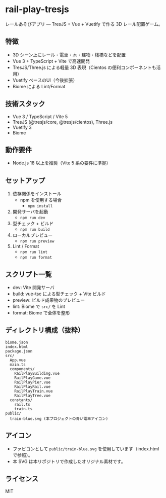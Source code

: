 # rail-play-tresjs

レールあそびアプリ — TresJS + Vue + Vuetify で作る 3D レール配置ゲーム。

## 特徴

- 3D シーン上にレール・電車・木・建物・桟橋などを配置
- Vue 3 + TypeScript + Vite で高速開発
- TresJS/Three.js による軽量 3D 表現（Cientos の便利コンポーネントも活用）
- Vuetify ベースのUI（今後拡張）
- Biome による Lint/Format

## 技術スタック

- Vue 3 / TypeScript / Vite 5
- TresJS (@tresjs/core, @tresjs/cientos), Three.js
- Vuetify 3
- Biome

## 動作要件

- Node.js 18 以上を推奨（Vite 5 系の要件に準拠）

## セットアップ

1. 依存関係をインストール
   - npm を使用する場合
     - `npm install`
2. 開発サーバを起動
   - `npm run dev`
3. 型チェック + ビルド
   - `npm run build`
4. ローカルプレビュー
   - `npm run preview`
5. Lint / Format
   - `npm run lint`
   - `npm run format`

## スクリプト一覧

- dev: Vite 開発サーバ
- build: vue-tsc による型チェック + Vite ビルド
- preview: ビルド成果物のプレビュー
- lint: Biome で `src/` を Lint
- format: Biome で全体を整形

## ディレクトリ構成（抜粋）

```text
biome.json
index.html
package.json
src/
  App.vue
  main.ts
  components/
    RailPlayBuilding.vue
    RailPlayGame.vue
    RailPlayPier.vue
    RailPlayRail.vue
    RailPlayTrain.vue
    RailPlayTree.vue
  constants/
    rail.ts
    train.ts
public/
  train-blue.svg (本プロジェクトの青い電車アイコン)
```

## アイコン

- ファビコンとして `public/train-blue.svg` を使用しています（index.html で参照）。
- 本 SVG は本リポジトリで作成したオリジナル素材です。

## ライセンス

MIT
